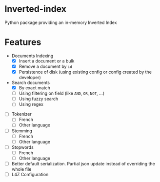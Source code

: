 # Inverted-index
Python package providing an in-memory Inverted Index


# Features

- Documents Indexing
  - [X] Insert a document or a bulk
  - [X] Remove a document by `id`
  - [X] Persistence of disk (using existing config or config created by the developer)
- Search documents
  - [X] By exact match
  - [ ] Using filtering on field (like `AND`, `OR`, `NOT`, ...)
  - [ ] Using fuzzy search 
  - [ ] Using regex
- [ ] Tokenizer
  - [ ] French
  - [ ] Other language
- [ ] Stemming
  - [ ] French
  - [ ] Other language
- [ ] Stopwords
  - [ ] French
  - [ ] Other language
- [ ] Better default serialization. Partial json update instead of overriding the whole file
- [ ] L4Z Configuration
